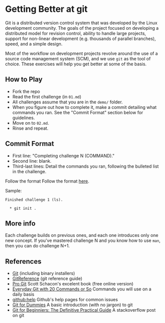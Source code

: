 # Getting Better at git

Git is a distributed version control system that was developed by the
Linux development community. The goals of the project focused on
developing a distributed model for revision control, ability to handle
large projects, support for non-linear development (e.g. thousands of
parallel branches), speed, and a simple design.

Most of the workflow on development projects revolve around the use of a
source code management system (SCM), and we use `git` as the tool of
choice. These exercises will help you get better at some of the basis.

## How to Play

* Fork the repo
* Read the first challenge (in `01.md`)
* All challenges assume that you are in the `demo/` folder.
* When you figure out how to complete it, make a commit detailing what
commands you ran. See the "Commit Format" section below for guidelines.
* Move on to `02.md`.
* Rinse and repeat.

## Commit Format
* First line: "Completing challenge N (COMMAND)."
* Second line: blank.
* Third-last lines: Detail the commands you ran, following the bulleted list in the challenge.

Follow the format Follow the format [here](http://tbaggery.com/2008/04/19/a-note-about-git-commit-messages.html).

Sample:

```
Finished challenge 1 (ls).

  * git init .
```

## More info

Each challenge builds on previous ones, and each one introduces only one new
concept. If you've mastered challenge N and you know how to use `man`, then you
can do challenge N+1.

## References

* [Git](http://git-scm.com/) (including binary installers)
* [GitReference](http://gitref.org/) (git reference guide)
* [Pro Git](http://progit.org/book/) Scott Schacon's excelent book (free
online version)
* [Everyday Git with 20 Commands or
So](http://www.kernel.org/pub/software/scm/git/docs/everyday.html)
Commands you will use on a daily basis
* [github:help](https://help.github.com/) Github's help pages for common
issues
* [Git for Dummies](http://wiki.freegeek.org/index.php/Git_for_dummies)
A basic introduction (with no jargon) to git
* [Git for Beginniers: The Definitive Practical
Guide](http://stackoverflow.com/questions/315911/git-for-beginners-the-definitive-practical-guide)
A stackoverflow post on git
